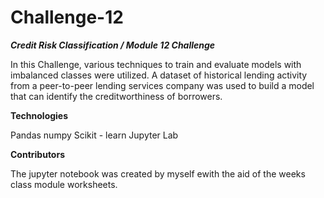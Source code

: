 # Challenge-12
***Credit Risk Classification / Module 12 Challenge***

In this Challenge, various techniques to train and evaluate models with imbalanced classes were utilized. A dataset of historical lending activity from a peer-to-peer lending services company was used to build a model that can identify the creditworthiness of borrowers.


**Technologies**

Pandas
numpy
Scikit - learn
Jupyter Lab

**Contributors**

The jupyter notebook was created by myself ewith the aid of the weeks class module worksheets.



